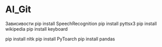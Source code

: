 # AI_Git
Зависивости
pip install SpeechRecognition
pip install pyttsx3
pip install wikipedia
pip install keyboard

pip install nltk
pip install PyToarch
pip install pandas
